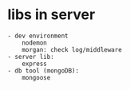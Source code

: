 # libs in server
    - dev environment
        nodemon
        morgan: check log/middleware
    - server lib:
        express
    - db tool (mongoDB):
        mongoose